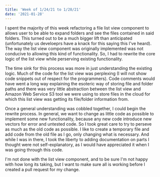 ```yaml
---
title: 'Week of 1/24/21 to 1/28/21'
date: '2021-01-28'
---
```


I spent the majority of this week refactoring a file list view component to allows user to be able to expand folders and see the files contained in said folders. This turned out to be a much bigger lift than anticipated (unfortunately us develoeprs have a knack for this saying this I've heard). The way the list view component was originally implemented was not conducive to allowing this kind of functionality. So, I had to rewrite the core logic of the list view while perserving existing functionality. 

The time sink for this process was more in just understanding the existing logic. Much of the code for the list view was perplexing (I will not show code snippets out of respect for the programmers). Code comments would have went a long way explaining the esoteric way of storing file and folder paths and there was very little abstraction between the list view and Amazon Web Service S3 tool we were using to store files in the cloud for which this list view was getting its file/folder information from. 

Once a general understanding was cobbled together, I could begin the rewrite process. In general, we want to change as little code as possible to implement some new functionality, because any new code introduce new vectors for error and untested code. So I took great care to try to perseve as much as the old code as possible. I like to create a temporary file and add code from the old file as I go, only changing what is necessary. And while I was in there, I took the liberty to adding documentation on parts I thought were not self-explanatory, as I would have appreciated it when I was going through this code.

I'm not done with the list view component, and to be sure I'm not happy with how long its taking, but I want to make sure all is working before I created a pull request for my change.




